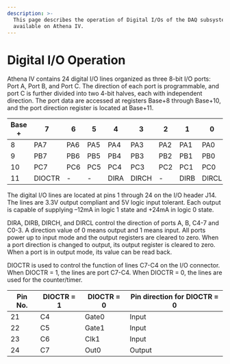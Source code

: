 ```yaml
---
description: >-
  This page describes the operation of Digital I/Os of the DAQ subsystem
  available on Athena IV.
---
```


# Digital I/O Operation

Athena IV contains 24 digital I/O lines organized as three 8-bit I/O ports: Port A, Port B, and Port C. The direction of each port is programmable, and port C is further divided into two 4-bit halves, each with independent direction. The port data are accessed at registers Base+8 through Base+10, and the port direction register is located at Base+11.

| **Base +** | **7**  | **6** | **5** | **4** | **3** | **2** | **1** | **0** |
| ---------- | ------ | ----- | ----- | ----- | ----- | ----- | ----- | ----- |
| 8          | PA7    | PA6   | PA5   | PA4   | PA3   | PA2   | PA1   | PA0   |
| 9          | PB7    | PB6   | PB5   | PB4   | PB3   | PB2   | PB1   | PB0   |
| 10         | PC7    | PC6   | PC5   | PC4   | PC3   | PC2   | PC1   | PC0   |
| 11         | DIOCTR | -     | -     | DIRA  | DIRCH | -     | DIRB  | DIRCL |

The digital I/O lines are located at pins 1 through 24 on the I/O header J14. The lines are 3.3V output compliant and 5V logic input tolerant. Each output is capable of supplying –12mA in logic 1 state and +24mA in logic 0 state.

&#x20;DIRA, DIRB, DIRCH, and DIRCL control the direction of ports A, B, C4-7 and C0-3. A direction value of 0 means output and 1 means input. All ports power up to input mode and the output registers are cleared to zero. When a port direction is changed to output, its output register is cleared to zero. When a port is in output mode, its value can be read back.&#x20;

DIOCTR is used to control the function of lines C7-C4 on the I/O connector. When DIOCTR = 1, the lines are port C7-C4. When DIOCTR = 0, the lines are used for the counter/timer.

| **Pin No.** | **DIOCTR = 1** | **DIOCTR = 0** | **Pin direction for DIOCTR = 0** |
| ----------- | -------------- | -------------- | -------------------------------- |
| 21          | C4             | Gate0          | Input                            |
| 22          | C5             | Gate1          | Input                            |
| 23          | C6             | Clk1           | Input                            |
| 24          | C7             | Out0           | Output                           |

